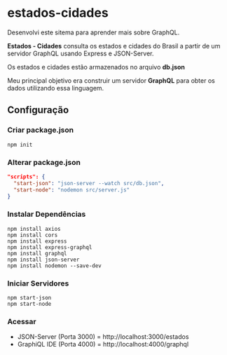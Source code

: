 # estados-cidades
Desenvolvi este sitema para aprender mais sobre GraphQL.

**Estados - Cidades** consulta os estados e cidades do Brasil a partir de um servidor GraphQL usando Express e JSON-Server.

Os estados e cidades estão armazenados no arquivo **db.json**

Meu principal objetivo era construir um servidor **GraphQL** para obter os dados utilizando essa linguagem.


## Configuração

### Criar package.json
``` node
npm init
```

### Alterar package.json
``` json
"scripts": {
  "start-json": "json-server --watch src/db.json",
  "start-node": "nodemon src/server.js"
}
```

### Instalar Dependências
``` node
npm install axios
npm install cors
npm install express
npm install express-graphql
npm install graphql
npm install json-server
npm install nodemon --save-dev
```

### Iniciar Servidores
``` node
npm start-json
npm start-node
```

### Acessar
* JSON-Server (Porta 3000) = http://localhost:3000/estados
* GraphiQL IDE (Porta 4000) = http://localhost:4000/graphql

